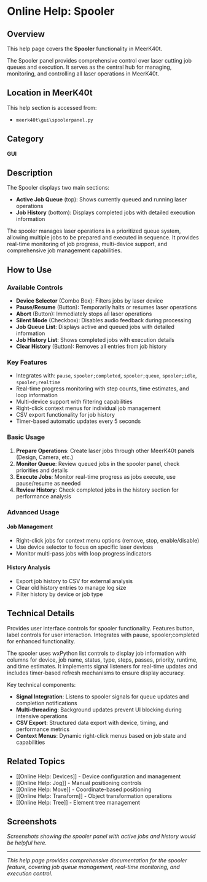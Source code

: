# Online Help: Spooler

## Overview

This help page covers the **Spooler** functionality in MeerK40t.

The Spooler panel provides comprehensive control over laser cutting job queues and execution. It serves as the central hub for managing, monitoring, and controlling all laser operations in MeerK40t.

## Location in MeerK40t

This help section is accessed from:
- `meerk40t\gui\spoolerpanel.py`

## Category

**GUI**

## Description

The Spooler displays two main sections:
- **Active Job Queue** (top): Shows currently queued and running laser operations
- **Job History** (bottom): Displays completed jobs with detailed execution information

The spooler manages laser operations in a prioritized queue system, allowing multiple jobs to be prepared and executed in sequence. It provides real-time monitoring of job progress, multi-device support, and comprehensive job management capabilities.

## How to Use

### Available Controls

- **Device Selector** (Combo Box): Filters jobs by laser device
- **Pause/Resume** (Button): Temporarily halts or resumes laser operations
- **Abort** (Button): Immediately stops all laser operations
- **Silent Mode** (Checkbox): Disables audio feedback during processing
- **Job Queue List**: Displays active and queued jobs with detailed information
- **Job History List**: Shows completed jobs with execution details
- **Clear History** (Button): Removes all entries from job history

### Key Features

- Integrates with: `pause`, `spooler;completed`, `spooler;queue`, `spooler;idle`, `spooler;realtime`
- Real-time progress monitoring with step counts, time estimates, and loop information
- Multi-device support with filtering capabilities
- Right-click context menus for individual job management
- CSV export functionality for job history
- Timer-based automatic updates every 5 seconds

### Basic Usage

1. **Prepare Operations**: Create laser jobs through other MeerK40t panels (Design, Camera, etc.)
2. **Monitor Queue**: Review queued jobs in the spooler panel, check priorities and details
3. **Execute Jobs**: Monitor real-time progress as jobs execute, use pause/resume as needed
4. **Review History**: Check completed jobs in the history section for performance analysis

### Advanced Usage

#### Job Management
- Right-click jobs for context menu options (remove, stop, enable/disable)
- Use device selector to focus on specific laser devices
- Monitor multi-pass jobs with loop progress indicators

#### History Analysis
- Export job history to CSV for external analysis
- Clear old history entries to manage log size
- Filter history by device or job type

## Technical Details

Provides user interface controls for spooler functionality. Features button, label controls for user interaction. Integrates with pause, spooler;completed for enhanced functionality.

The spooler uses wxPython list controls to display job information with columns for device, job name, status, type, steps, passes, priority, runtime, and time estimates. It implements signal listeners for real-time updates and includes timer-based refresh mechanisms to ensure display accuracy.

Key technical components:
- **Signal Integration**: Listens to spooler signals for queue updates and completion notifications
- **Multi-threading**: Background updates prevent UI blocking during intensive operations
- **CSV Export**: Structured data export with device, timing, and performance metrics
- **Context Menus**: Dynamic right-click menus based on job state and capabilities

## Related Topics

- [[Online Help: Devices]] - Device configuration and management
- [[Online Help: Jog]] - Manual positioning controls
- [[Online Help: Move]] - Coordinate-based positioning
- [[Online Help: Transform]] - Object transformation operations
- [[Online Help: Tree]] - Element tree management

## Screenshots

*Screenshots showing the spooler panel with active jobs and history would be helpful here.*

---

*This help page provides comprehensive documentation for the spooler feature, covering job queue management, real-time monitoring, and execution control.*
